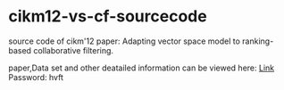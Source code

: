 cikm12-vs-cf-sourcecode
=======================

source code of cikm'12 paper: Adapting vector space model to ranking-based collaborative filtering.

paper,Data set and other deatailed information can be viewed here: [Link](http://pan.baidu.com/s/1bnDNV8j) Password: hvft
